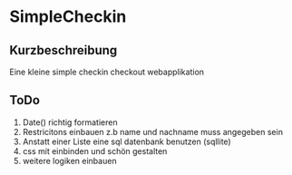 # SimpleCheckin

## Kurzbeschreibung
Eine kleine simple checkin checkout webapplikation

## ToDo
1.  Date() richtig formatieren
2.  Restricitons einbauen z.b name und nachname muss angegeben sein
3.  Anstatt einer Liste eine sql datenbank benutzen (sqllite)
4.  css mit einbinden und schön gestalten
5.  weitere logiken einbauen